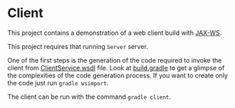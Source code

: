 # Client
This project contains a demonstration of a web client build with [JAX-WS](http://docs.oracle.com/javaee/6/tutorial/doc/bnayl.html). 

This project requires that running ```Server``` server. 

One of the first steps is the generation of the code required to invoke the client from
[ClientService.wsdl](src/main/wsdl/ClientService.wsdl) file. Look at [build.gradle](build.gradle) to get a glimpse of the 
complexities of the code generation process. If you want to create only the code just run ```gradle wsimport```.

The client can be run with the command ```gradle client```. 


